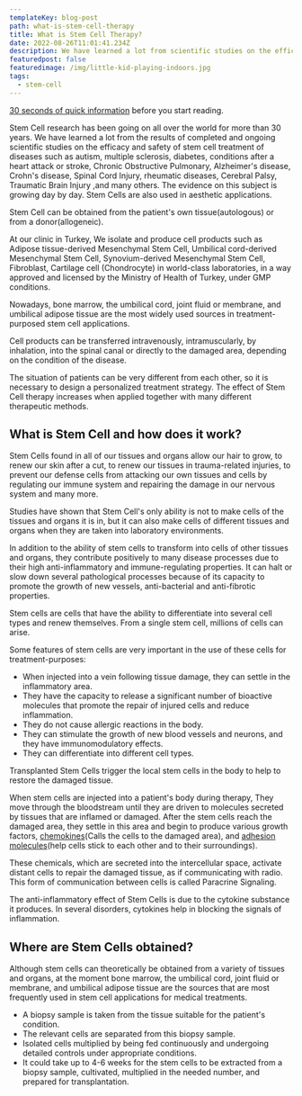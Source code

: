 ```yaml
---
templateKey: blog-post
path: what-is-stem-cell-therapy
title: What is Stem Cell Therapy?
date: 2022-08-26T11:01:41.234Z
description: We have learned a lot from scientific studies on the efficacy and safety of stem cell treatment of diseases such as autism, multiple sclerosis, diabetes, conditions after a heart attack or stroke, Chronic Obstructive Pulmonary, Alzheimer's disease, Crohn's disease, Spinal Cord Injury, rheumatic diseases, Cerebral Palsy, Traumatic Brain Injury ,and many others.
featuredpost: false
featuredimage: /img/little-kid-playing-indoors.jpg
tags:
  - stem-cell
---
```


[30 seconds of quick information](https://stemcellpoint.com/stories/stem-cell-therapy.html) before you start reading.

Stem Cell research has been going on all over the world for more than 30 years. 
We have learned a lot from the results of completed and ongoing scientific studies on the efficacy and safety of stem cell treatment of diseases such as autism, multiple sclerosis, diabetes, conditions after a heart attack or stroke, Chronic Obstructive Pulmonary, Alzheimer's disease, Crohn's disease, Spinal Cord Injury, rheumatic diseases, Cerebral Palsy, Traumatic Brain Injury ,and many others.
The evidence on this subject is growing day by day. Stem Cells are also used in aesthetic applications.

Stem Cell can be obtained from the patient's own tissue(autologous) or from a donor(allogeneic).

At our clinic in Turkey, We isolate and produce cell products such as Adipose tissue-derived Mesenchymal Stem Cell, Umbilical cord-derived Mesenchymal Stem Cell, Synovium-derived Mesenchymal Stem Cell, Fibroblast, Cartilage cell (Chondrocyte) in world-class laboratories, in a way approved and licensed by the Ministry of Health of Turkey, under GMP conditions.

Nowadays, bone marrow, the umbilical cord, joint fluid or membrane, and umbilical adipose tissue are the most widely used sources in treatment-purposed stem cell applications.

Cell products can be transferred intravenously, intramuscularly, by inhalation, into the spinal canal or directly to the damaged area, depending on the condition of the disease.

The situation of patients can be very different from each other, so it is necessary to design a personalized treatment strategy. The effect of Stem Cell therapy increases when applied together with many different therapeutic methods.



## **What is Stem Cell and how does it work?**

Stem Cells found in all of our tissues and organs allow our hair to grow, to renew our skin after a cut, to renew our tissues in trauma-related injuries, to prevent our defense cells from attacking our own tissues and cells by regulating our immune system and repairing the damage in our nervous system and many more.

Studies have shown that Stem Cell's only ability is not to make cells of the tissues and organs it is in, but it can also make cells of different tissues and organs when they are taken into laboratory environments.

In addition to the ability of stem cells to transform into cells of other tissues and organs, they contribute positively to many disease processes due to their high anti-inflammatory and immune-regulating properties. 
It can halt or slow down several pathological processes because of its capacity to promote the growth of new vessels, anti-bacterial and anti-fibrotic properties.

Stem cells are cells that have the ability to differentiate into several cell types and renew themselves. From a single stem cell, millions of cells can arise.

Some features of stem cells are very important in the use of these cells for treatment-purposes:
* When injected into a vein following tissue damage, they can settle in the inflammatory area.
* They have the capacity to release a significant number of bioactive molecules that promote the repair of injured cells and reduce inflammation.
* They do not cause allergic reactions in the body.
* They can stimulate the growth of new blood vessels and neurons, and they have immunomodulatory effects.
* They can differentiate into different cell types.

Transplanted Stem Cells trigger the local stem cells in the body to help to restore the damaged tissue.

When stem cells are injected into a patient's body during therapy, They move through the bloodstream until they are driven to molecules secreted by tissues that are inflamed or damaged. After the stem cells reach the damaged area, they settle in this area and begin to produce various growth factors, [chemokines](https://en.wikipedia.org/wiki/Chemokine)(Calls the cells to the damaged area), and [adhesion molecules](https://en.wikipedia.org/wiki/Cell_adhesion_molecule)(help cells stick to each other and to their surroundings).

These chemicals, which are secreted into the intercellular space, activate distant cells to repair the damaged tissue, as if communicating with radio. This form of communication between cells is called Paracrine Signaling.

The anti-inflammatory effect of Stem Cells is due to the cytokine substance it produces. In several disorders, cytokines help in blocking the signals of inflammation.

## **Where are Stem Cells obtained?**

Although stem cells can theoretically be obtained from a variety of tissues and organs, at the moment bone marrow, the umbilical cord, joint fluid or membrane, and umbilical adipose tissue are the sources that are most frequently used in stem cell applications for medical treatments.

* A biopsy sample is taken from the tissue suitable for the patient's condition.
* The relevant cells are separated from this biopsy sample.
* Isolated cells multiplied by being fed continuously and undergoing detailed controls under appropriate conditions.
* It could take up to 4-6 weeks for the stem cells to be extracted from a biopsy sample, cultivated, multiplied in the needed number, and prepared for transplantation.



